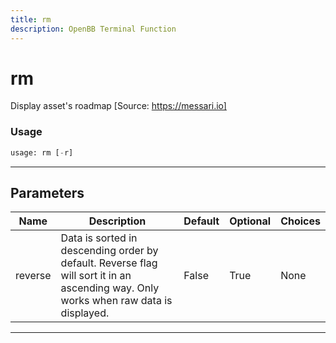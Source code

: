 ```yaml
---
title: rm
description: OpenBB Terminal Function
---
```


# rm

Display asset's roadmap [Source: https://messari.io]

### Usage

```python
usage: rm [-r]
```

---

## Parameters

| Name | Description | Default | Optional | Choices |
| ---- | ----------- | ------- | -------- | ------- |
| reverse | Data is sorted in descending order by default. Reverse flag will sort it in an ascending way. Only works when raw data is displayed. | False | True | None |

---
